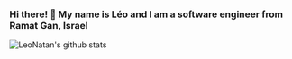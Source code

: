 ### Hi there! 👋 My name is Léo and I am a software engineer from Ramat Gan, Israel

![LeoNatan's github stats](https://github-readme-stats.vercel.app/api?username=LeoNatan&count_private=true&include_all_commits=true&show_icons=true&theme=merko)

<!--
**LeoNatan/LeoNatan** is a ✨ _special_ ✨ repository because its `README.md` (this file) appears on your GitHub profile.

Here are some ideas to get you started:

- 🔭 I’m currently working on ...
- 🌱 I’m currently learning ...
- 👯 I’m looking to collaborate on ...
- 🤔 I’m looking for help with ...
- 💬 Ask me about ...
- 📫 How to reach me: ...
- 😄 Pronouns: ...
- ⚡ Fun fact: ...
-->
